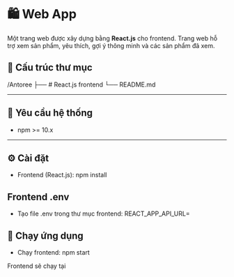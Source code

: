 # 🛍️ Web App
Một trang web được xây dựng bằng **React.js** cho frontend. Trang web hỗ trợ xem sản phẩm, yêu thích, gợi ý thông minh và các sản phẩm đã xem.

## 📁 Cấu trúc thư mục
/Antoree
├── # React.js frontend
└── README.md

---

## 🧩 Yêu cầu hệ thống

- npm >= 10.x

---

## ⚙️ Cài đặt

- Frontend (React.js):
    npm install

## Frontend .env

- Tạo file .env trong thư mục frontend: REACT_APP_API_URL=

## 🚀 Chạy ứng dụng

- Chạy frontend:
    npm start

Frontend sẽ chạy tại 
